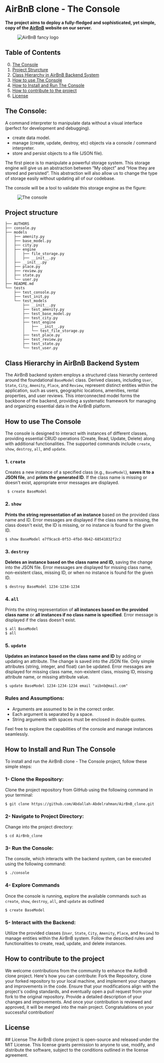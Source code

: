 # AirBnB clone - The Console

<b>The project aims to deploy a fully-fledged and sophisticated, yet simple, copy of the [AirBnB](https://www.airbnb.com/)
website on our server.</b>

<figure>
    <img src="https://drive.google.com/uc?export=view&id=1sWCzpc7sIY0VCsEOpQDmJPS5q7weRhj-" alt="AirBnB fancy logo">
</figure>

## Table of Contents 
0. [The Console](#the-console)
1. [Project Strurcture](#project-structure)
2. [Class Hierarchy in AirBnB Backend System](#class-hierarchy)
3. [How to use The Console](#how-to-use)
4. [How to Install and Run The Console](#how-to-install)
5. [How to contribute to the project](#how-to-contribute)
6. [License](#license)

<h2>
    <a id='the-console'>The Console:</a>
</h2>

A command interpreter to manipulate data without a visual interface (perfect for development and debugging).<br />

+ create data model.
+ manage (create, update, destroy, etc) objects via a console / command interpreter.
+ store and persist objects to a file (JSON file).

The first piece is to manipulate a powerful storage system. This storage engine
will give us an abstraction between “My object” and “How they are stored and persisted”.
This abstraction will also allow us to change the type of storage easily without updating all of our codebase.<br />

The console will be a tool to validate this storage engine as the figure:

<figure>
    <img src="https://drive.google.com/uc?export=view&id=1Nq8qsHpLmrY6hihJdZaRTjoJWWnXWL6C" alt="The console">
</figure>

<h2>
    <a id='project-structure'>Project structure</a>
</h2>


```
├── AUTHORS
├── console.py
├── models
│   ├── amenity.py
│   ├── base_model.py
│   ├── city.py
│   ├── engine
│   │   ├── file_storage.py
│   │   ├── __init__.py
│   ├── __init__.py
│   ├── place.py
│   ├── review.py
│   ├── state.py
│   └── user.py
├── README.md
└── tests
    ├── test_console.py
    ├── test_init.py
    └── test_models
        ├── __init__.py
        ├── test_amenity.py
        ├── test_base_model.py
        ├── test_city.py
        ├── test_engine
        │   ├── __init__.py
        │   └── test_file_storage.py
        ├── test_place.py
        ├── test_review.py
        ├── test_state.py
        └── test_user.py
```

<h2>
    <a id='class-hierarchy'>Class Hierarchy in AirBnB Backend System </a>
</h2>

The AirBnB backend system employs a structured class hierarchy centered around the foundational `BaseModel` class. Derived classes, including `User`, `State`, `City`, `Amenity`, `Place`, and `Review`, represent distinct entities within the application, such as users, geographic locations, amenities, rental properties, and user reviews. This interconnected model forms the backbone of the backend, providing a systematic framework for managing and organizing essential data in the AirBnB platform.

## How to use The Console <a name='how-to-use'></a>

The console is designed to interact with instances of different classes, providing essential CRUD operations (Create, Read, Update, Delete) along with additional functionalities. The supported commands include `create`, `show`, `destroy`, `all`, and `update`.


 ### 1. `create`

Creates a new instance of a specified class (e.g., `BaseModel`), **saves it to a JSON file**, and **prints the generated ID**. If the class name is missing or doesn't exist, appropriate error messages are displayed.

     $ create BaseModel


### 2. `show`

**Prints the string representation of an instance** based on the provided class name and ID. Error messages are displayed if the class name is missing, the class doesn't exist, the ID is missing, or no instance is found for the given ID.

    $ show BaseModel e7f9cac8-0f53-4fbd-9b42-68541032f2c2
    
### 3. `destroy`

**Deletes an instance based on the class name and ID,** saving the change into the JSON file. Error messages are displayed for missing class name, non-existent class, missing ID, or when no instance is found for the given ID.

    $ destroy BaseModel 1234-1234-1234

### 4. `all`

Prints the string representation of **all instances based on the provided class name** or **all instances if no class name is specified**. Error message is displayed if the class doesn't exist.

    $ all BaseModel
    $ all

### 5. `update`

**Updates an instance based on the class name and ID** by adding or updating an attribute. The change is saved into the JSON file. Only simple attributes (string, integer, and float) can be updated. Error messages are displayed for missing class name, non-existent class, missing ID, missing attribute name, or missing attribute value.

    $ update BaseModel 1234-1234-1234 email "aibnb@mail.com"

### Rules and Assumptions:

-   Arguments are assumed to be in the correct order.
-   Each argument is separated by a space.
-   String arguments with spaces must be enclosed in double quotes.

Feel free to explore the capabilities of the console and manage instances seamlessly.

<h2>
    <a id='how-to-install'>How to Install and Run The Console</a>
</h2>

To install and run the AirBnB clone - The Console project, follow these simple steps:

### 1- Clone the Repository:
Clone the project repository from GitHub using the following command in your terminal:

    $ git clone https://github.com/Abdallah-Abdelrahman/AirBnB_clone.git

### 2- Navigate to Project Directory:
Change into the project directory:

    $ cd AirBnb_clone
    
### 3- Run the Console:
The console, which interacts with the backend system, can be executed using the following command:

    $ ./console

### 4- Explore Commands
Once the console is running, explore the available commands such as `create`, `show`, `destroy`, `all`, and `update` as outlined

    $ create BaseModel

### 5- Interact with the Backend:
Utilize the provided classes (`User`, `State`, `City`, `Amenity`, `Place`, and `Review`) to manage entities within the AirBnB system. Follow the described rules and functionalities to create, read, update, and delete instances.

<h2>
    <a id='how-to-contribute'>How to contribute to the project</a>
</h2>

We welcome contributions from the community to enhance the AirBnB clone project. Here's how you can contribute:
Fork the Repository, clone your forked repository to your local machine, and implement your changes and improvements in the code. Ensure that your modifications align with the project's coding standards, and eventually open a pull request from your fork to the original repository. Provide a detailed description of your changes and improvements.
And once your contribution is reviewed and approved, it will be merged into the main project. Congratulations on your successful contribution!

<h2>
    <a id='license'>License</a>
</h2>
## License 
The AirBnB clone project is open-source and released under the MIT License. This license grants permission to anyone to use, modify, and distribute the software, subject to the conditions outlined in the license agreement.

